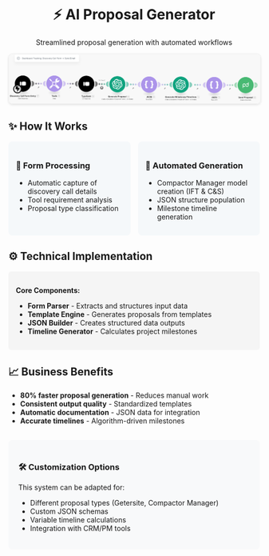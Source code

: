 <div align="center">
  <h1>⚡ AI Proposal Generator</h1>
  <p>Streamlined proposal generation with automated workflows</p>
  
  <img src="AI Proposal Generator Flow.png" alt="Distrovery Call Automation Flow" style="max-width:100%; border: 1px solid #eee; border-radius: 8px; box-shadow: 0 2px 4px rgba(0,0,0,0.1);">
</div>

<div style="max-width: 800px; margin: 0 auto;">
  <h2>✨ How It Works</h2>
  
  <div style="display: grid; grid-template-columns: repeat(2, 1fr); gap: 15px; margin-bottom: 20px;">
    <div style="background: #f5f8fa; padding: 15px; border-radius: 8px;">
      <h3>📝 Form Processing</h3>
      <ul>
        <li>Automatic capture of discovery call details</li>
        <li>Tool requirement analysis</li>
        <li>Proposal type classification</li>
      </ul>
    </div>
    <div style="background: #f5f8fa; padding: 15px; border-radius: 8px;">
      <h3>🤖 Automated Generation</h3>
      <ul>
        <li>Compactor Manager model creation (IFT & C&S)</li>
        <li>JSON structure population</li>
        <li>Milestone timeline generation</li>
      </ul>
    </div>
  </div>

  <h2>⚙️ Technical Implementation</h2>
  <div style="background-color: #f5f5f5; padding: 15px; border-radius: 6px;">
    <p><strong>Core Components:</strong></p>
    <ul>
      <li><strong>Form Parser</strong> - Extracts and structures input data</li>
      <li><strong>Template Engine</strong> - Generates proposals from templates</li>
      <li><strong>JSON Builder</strong> - Creates structured data outputs</li>
      <li><strong>Timeline Generator</strong> - Calculates project milestones</li>
    </ul>
  </div>

  <h2>📈 Business Benefits</h2>
  <ul>
    <li><strong>80% faster proposal generation</strong> - Reduces manual work</li>
    <li><strong>Consistent output quality</strong> - Standardized templates</li>
    <li><strong>Automatic documentation</strong> - JSON data for integration</li>
    <li><strong>Accurate timelines</strong> - Algorithm-driven milestones</li>
  </ul>

  <div style="background-color: #f8f9fa; padding: 20px; border-radius: 8px; margin-top: 30px;">
    <h3>🛠️ Customization Options</h3>
    <p>This system can be adapted for:</p>
    <ul>
      <li>Different proposal types (Getersite, Compactor Manager)</li>
      <li>Custom JSON schemas</li>
      <li>Variable timeline calculations</li>
      <li>Integration with CRM/PM tools</li>
    </ul>
  </div>
</div>
